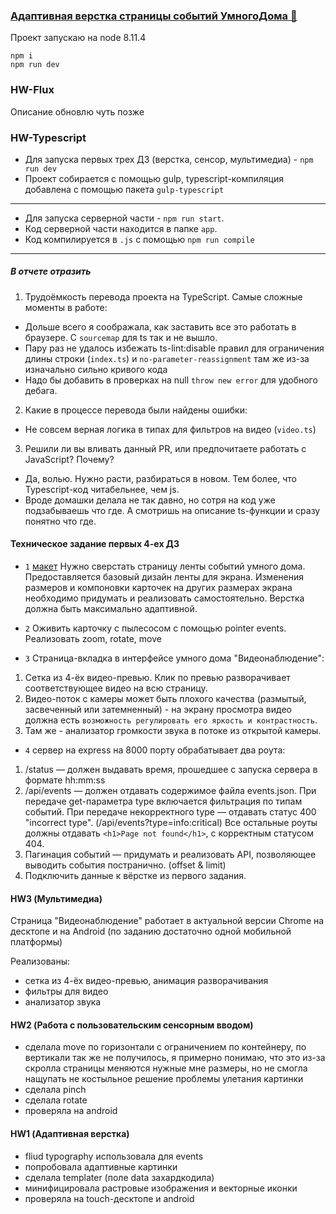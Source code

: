 ### [Адаптивная верстка страницы событий УмногоДома 🤖](https://haritonasty.github.io/yandex-shri-smarthome/)

Проект запускаю на node 8.11.4

```
npm i
npm run dev
```

### HW-Flux

Описание обновлю чуть позже


### HW-Typescript

- Для запуска первых трех ДЗ (верстка, сенсор, мультимедиа) - `npm run dev`
- Проект собирается с помощью gulp, typescript-компиляция добавлена с помощью пакета `gulp-typescript`
---
- Для запуска серверной части - `npm run start`. 
- Код серверной части находится в папке `app`.
- Код компилируется в `.js` с помощью `npm run compile`
---
#####  В отчете отразить
 1. Трудоёмкость перевода проекта на TypeScript. Самые сложные моменты в работе:
 - Дольше всего я соображала, как заставить все это работать в браузере. С `sourcemap` для ts так и не вышло. 
 - Пару раз не удалось избежать ts-lint:disable правил для ограничения длины строки (`index.ts`) и `no-parameter-reassignment` там же из-за изначально сильно кривого кода
 - Надо бы добавить в проверках на null `throw new error` для удобного дебага. 
 
 2. Какие в процессе перевода были найдены ошибки:
 - Не совсем верная логика в типах для фильтров на видео (`video.ts`)
 
 3. Решили ли вы вливать данный PR, или предпочитаете работать с JavaScript? Почему?
 - Да, волью. Нужно расти, разбираться в новом. Тем более, что Typescript-код читабельнее, чем js. 
 - Вроде домашки делала не так давно, но сотря на код уже подзабываешь что где. А смотришь на описание ts-функции и сразу понятно что где. 





#### Техническое задание первых 4-ех ДЗ

- `1` [макет](https://shri-msk-2018-reviewer.github.io/shri-18-smarthouse-task-1/)
Нужно сверстать страницу ленты событий умного дома.
Предоставляется базовый дизайн ленты для экрана. 
Изменения размеров и компоновки карточек на других размерах экрана необходимо придумать и реализовать самостоятельно. Верстка должна быть максимально адаптивной.

- `2` Оживить карточку с пылесосом с помощью pointer events. Реализовать zoom, rotate, move

- `3` Страница-вкладка в интерфейсе умного дома "Видеонаблюдение":
1. Сетка из 4-ёх видео-превью. Клик по превью разворачивает соответствующее видео на всю страницу.
2. Видео-поток с камеры может быть плохого качества (размытый, засвеченный или затемненный) - на экрану просмотра видео должна есть `возможность регулировать его яркость и контрастность`.
3. Там же - анализатор громкости звука в потоке из открытой камеры.

- `4` сервер на express на 8000 порту обрабатывает два роута: 
1. /status — должен выдавать время, прошедшее с запуска сервера в формате hh:mm:ss 
2. /api/events — должен отдавать содержимое файла events.json. При передаче get-параметра type включается фильтрация по типам событий. При передаче некорректного type — отдавать статус 400 "incorrect type". (/api/events?type=info:critical) Все остальные роуты должны отдавать `<h1>Page not found</h1>`, с корректным статусом 404.
3. Пагинация событий — придумать и реализовать API, позволяющее выводить события постранично. (offset & limit)
4. Подключить данные к вёрстке из первого задания.

#### HW3 (Мультимедиа)

Страница "Видеонаблюдение" работает в актуальной версии Chrome на десктопе и на Android 
(по заданию достаточно одной мобильной платформы)

Реализованы:
- сетка из 4-ёх видео-превью, анимация разворачивания
- фильтры для видео
- анализатор звука    

#### HW2 (Работа с пользовательским сенсорным вводом)

- сделала move по горизонтали с ограничением по контейнеру, по вертикали так же не получилось, я примерно понимаю, что это из-за скролла страницы меняются нужные мне размеры, но не смогла нащупать не костыльное решение проблемы улетания картинки 
- сделала pinch
- сделала rotate
- проверяла на android


#### HW1 (Адаптивная верстка)
- fliud typography использовала для events
- попробовала адаптивные картинки
- сделала templater (поле data захардкодила)
- минифицировала растровые изображения и векторные иконки
- проверяла на touch-десктопе и android
